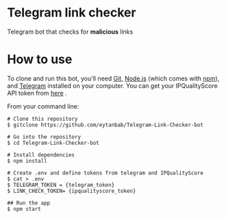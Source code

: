 # Telegram link checker

Telegram bot that checks for **malicious** links

# How to use

To clone and run this bot, you'll need [Git](https://git-scm.com/), [Node.js](https://nodejs.org/en/download/) (which comes with [npm](http://npmjs.com/)), and [Telegram](https://telegram.org/) installed on your computer. You can get your IPQualityScore API token from [here](https://www.ipqualityscore.com/) .

From your command line:

    # Clone this repository
    $ gitclone https://github.com/eytanbab/Telegram-Link-Checker-bot

    # Go into the repository
    $ cd Telegram-Link-Checker-bot

    # Install dependencies
    $ npm install

    # Create .env and define tokens from telegram and IPQualityScore
    $ cat > .env
    $ TELEGRAM_TOKEN = {telegram_token}
    $ LINK_CHECK_TOKEN= {ipqualityscore_token}

    ## Run the app
    $ npm start
